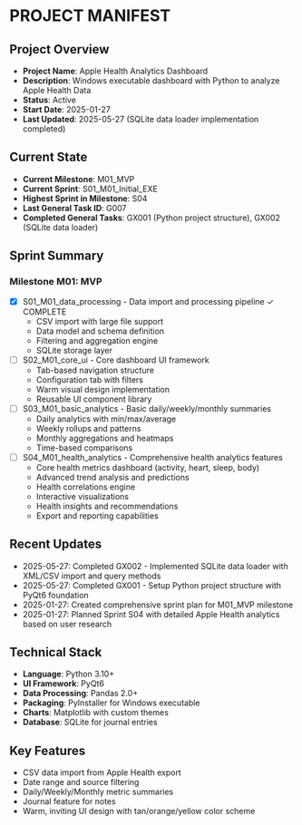 # PROJECT MANIFEST

## Project Overview
- **Project Name**: Apple Health Analytics Dashboard
- **Description**: Windows executable dashboard with Python to analyze Apple Health Data
- **Status**: Active
- **Start Date**: 2025-01-27
- **Last Updated**: 2025-05-27 (SQLite data loader implementation completed)

## Current State
- **Current Milestone**: M01_MVP
- **Current Sprint**: S01_M01_Initial_EXE
- **Highest Sprint in Milestone**: S04
- **Last General Task ID**: G007
- **Completed General Tasks**: GX001 (Python project structure), GX002 (SQLite data loader)

## Sprint Summary

### Milestone M01: MVP
- [x] S01_M01_data_processing - Data import and processing pipeline ✓ COMPLETE
  - CSV import with large file support
  - Data model and schema definition
  - Filtering and aggregation engine
  - SQLite storage layer
- [ ] S02_M01_core_ui - Core dashboard UI framework
  - Tab-based navigation structure
  - Configuration tab with filters
  - Warm visual design implementation
  - Reusable UI component library
- [ ] S03_M01_basic_analytics - Basic daily/weekly/monthly summaries
  - Daily analytics with min/max/average
  - Weekly rollups and patterns
  - Monthly aggregations and heatmaps
  - Time-based comparisons
- [ ] S04_M01_health_analytics - Comprehensive health analytics features
  - Core health metrics dashboard (activity, heart, sleep, body)
  - Advanced trend analysis and predictions
  - Health correlations engine
  - Interactive visualizations
  - Health insights and recommendations
  - Export and reporting capabilities

## Recent Updates
- 2025-05-27: Completed GX002 - Implemented SQLite data loader with XML/CSV import and query methods
- 2025-05-27: Completed GX001 - Setup Python project structure with PyQt6 foundation
- 2025-01-27: Created comprehensive sprint plan for M01_MVP milestone
- 2025-01-27: Planned Sprint S04 with detailed Apple Health analytics based on user research

## Technical Stack
- **Language**: Python 3.10+
- **UI Framework**: PyQt6
- **Data Processing**: Pandas 2.0+
- **Packaging**: PyInstaller for Windows executable
- **Charts**: Matplotlib with custom themes
- **Database**: SQLite for journal entries

## Key Features
- CSV data import from Apple Health export
- Date range and source filtering
- Daily/Weekly/Monthly metric summaries
- Journal feature for notes
- Warm, inviting UI design with tan/orange/yellow color scheme